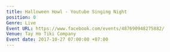 ```yaml
---
title: Halloween Howl - Youtube Singing Night
position: 0
Genre: Live
Event URL: https://www.facebook.com/events/487690948275882/
Venue: Tay Ho Tiki Company
Event date: 2017-10-27 07:00:00 +07:00
---
```


